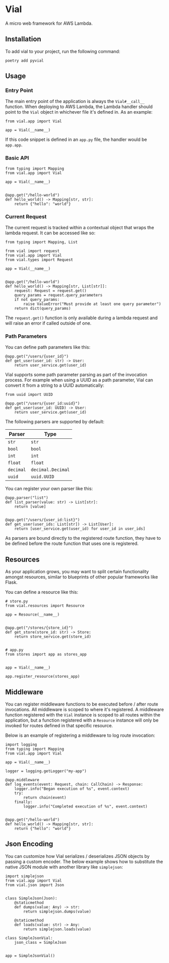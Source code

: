 # Vial
A micro web framework for AWS Lambda.

## Installation
To add vial to your project, run the following command:
```
poetry add pyvial
```

## Usage
### Entry Point
The main entry point of the application is always the `Vial#__call__` function. When deploying to AWS Lambda,
the Lambda handler should point to the `Vial` object in whichever file it's defined in. As an example:
```
from vial.app import Vial

app = Vial(__name__)
```
If this code snippet is defined in an `app.py` file, the handler would be `app.app`.

### Basic API
```
from typing import Mapping
from vial.app import Vial

app = Vial(__name__)


@app.get("/hello-world")
def hello_world() -> Mapping[str, str]:
    return {"hello": "world"}
```

### Current Request
The current request is tracked within a contextual object that wraps the lambda request. It can be accessed like so:
```
from typing import Mapping, List

from vial import request
from vial.app import Vial
from vial.types import Request

app = Vial(__name__)


@app.get("/hello-world")
def hello_world() -> Mapping[str, List[str]]:
    request: Request = request.get()
    query_params = request.query_parameters
    if not query_params:
        raise ValueError("Must provide at least one query parameter")
    return dict(query_params)
```
The `request.get()` function is only available during a lambda request and will raise an error if called outside of one.

### Path Parameters
You can define path parameters like this:
```
@app.get("/users/{user_id}")
def get_user(user_id: str) -> User:
    return user_service.get(user_id)
```

Vial supports some path parameter parsing as part of the invocation process. For example when using a UUID
as a path parameter, Vial can convert it from a string to a UUID automatically:
```
from uuid import UUID

@app.get("/users/{user_id:uuid}")
def get_user(user_id: UUID) -> User:
    return user_service.get(user_id)
```

The following parsers are supported by default:

| Parser        | Type              |
| ------------- | ----------------- |
| `str`         | `str`             |
| `bool`        | `bool`            |
| `int`         | `int`             |
| `float`       | `float`           |
| `decimal`     | `decimal.Decimal` |
| `uuid`        | `uuid.UUID`       |

You can register your own parser like this:
```
@app.parser("list")
def list_parser(value: str) -> List[str]:
    return [value]


@app.get("/users/{user_id:list}")
def get_user(user_ids: List[str]) -> List[User]:
    return [user_service.get(user_id) for user_id in user_ids]
```
As parsers are bound directly to the registered route function, they have to be defined before the route
function that uses one is registered.

## Resources
As your application grows, you may want to split certain functionality amongst resources, similar to
blueprints of other popular frameworks like Flask.

You can define a resource like this:
```
# store.py
from vial.resources import Resource

app = Resource(__name__)


@app.get("/stores/{store_id}")
def get_store(store_id: str) -> Store:
    return store_service.get(store_id)


# app.py
from stores import app as stores_app


app = Vial(__name__)

app.register_resource(stores_app)
```

## Middleware
You can register middleware functions to be executed before / after route invocations. All middleware is scoped to
where it's registered. A middleware function registered with the `Vial` instance is scoped to all routes within
the application, but a function registered with a `Resource` instance will only be invoked for routes defined in
that specific resource.

Below is an example of registering a middleware to log route invocation:
```
import logging
from typing import Mapping
from vial.app import Vial

app = Vial(__name__)

logger = logging.getLogger("my-app")

@app.middleware
def log_events(event: Request, chain: CallChain) -> Response:
    logger.info("Began execution of %s", event.context)
    try:
        return chain(event)
    finally:
        logger.info("Completed execution of %s", event.context)


@app.get("/hello-world")
def hello_world() -> Mapping[str, str]:
    return {"hello": "world"}
```


## Json Encoding
You can customize how Vial serializes / deserializes JSON objects by passing a custom encoder. The below
example shows how to substitute the native JSON module with another library like `simplejson`:
```
import simplejson
from vial.app import Vial
from vial.json import Json


class SimpleJson(Json):
    @staticmethod
    def dumps(value: Any) -> str:
        return simplejson.dumps(value)

    @staticmethod
    def loads(value: str) -> Any:
        return simplejson.loads(value)

class SimpleJsonVial:
    json_class = SimpleJson


app = SimpleJsonVial()
```
